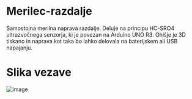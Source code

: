 # Merilec-razdalje

Samostojna merilna naprava razdalje.
Deluje na principu HC-SRO4 ultrazvočnega senzorja, ki je povezan na Arduino UNO R3.
Ohišje je 3D tiskano in naprava kot taka bo lahko delovala na baterijskem ali USB napajanju.

# Slika vezave
![image](https://github.com/user-attachments/assets/5d5e51b5-ebf7-494e-ab57-54e2d7325957)
